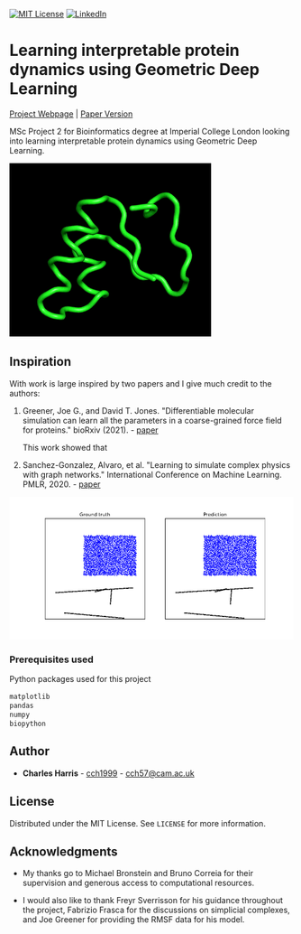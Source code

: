 [![MIT License](https://img.shields.io/github/license/othneildrew/Best-README-Template.svg?style=flat-square)](https://github.com/cch1999/protein-stability/blob/master/LICENSE)
[![LinkedIn](https://img.shields.io/badge/-LinkedIn-black.svg?style=flat-square&logo=linkedin&colorB=555)](https://www.linkedin.com/in/charlie-harris-388285156/)

# Learning interpretable protein dynamics using Geometric Deep Learning 

[Project Webpage](https://cch1999.github.io/dynamics_report/index.html#summary) | [Paper Version](https://github.com/cch1999/protein-stability/blob/master/figs/poster.pdf)

MSc Project 2 for Bioinformatics degree at Imperial College London looking into learning interpretable protein dynamics using Geometric Deep Learning.

![Workflow](https://github.com/cch1999/protein_dynamics/blob/main/figs/animation.gif)

## Inspiration

With work is large inspired by two papers and I give much credit to the authors:

1. Greener, Joe G., and David T. Jones. "Differentiable molecular simulation can learn all the parameters in a coarse-grained force field for proteins." bioRxiv (2021). - [paper](https://www.biorxiv.org/content/biorxiv/early/2021/02/07/2021.02.05.429941.full.pdf)

    This work showed that 

2. Sanchez-Gonzalez, Alvaro, et al. "Learning to simulate complex physics with graph networks." International Conference on Machine Learning. PMLR, 2020. - [paper](https://proceedings.mlr.press/v119/sanchez-gonzalez20a.html)

![Credit: DeepMind](https://github.com/cch1999/protein_dynamics/blob/main/figs/water_ramps_rollout.gif)

### Prerequisites used

Python packages used for this project

```
matplotlib
pandas
numpy
biopython
```

## Author

* **Charles Harris** - [cch1999](https://github.com/cch1999) - cch57@cam.ac.uk

## License

Distributed under the MIT License. See `LICENSE` for more information.

## Acknowledgments

* My thanks go to Michael Bronstein and Bruno Correia for their supervision and generous access to computational resources.

* I would also like to thank Freyr Sverrisson for his guidance throughout the project, Fabrizio Frasca for the discussions on simplicial complexes, and Joe Greener for providing the RMSF data for his model.

